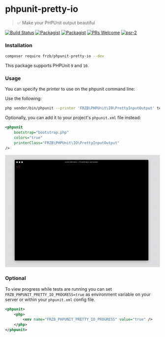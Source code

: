 # phpunit-pretty-io
> ✅ Make your PHPUnit output beautiful

[![Build Status](https://travis-ci.com/sempro/phpunit-pretty-print.svg?branch=master)](https://travis-ci.com/sempro/phpunit-pretty-print)
[![Packagist](https://img.shields.io/packagist/dt/sempro/phpunit-pretty-print.svg)](https://packagist.org/packages/sempro/phpunit-pretty-print)
[![Packagist](https://img.shields.io/packagist/v/sempro/phpunit-pretty-print.svg)](https://packagist.org/packages/sempro/phpunit-pretty-print)
[![PRs Welcome](https://img.shields.io/badge/PRs-welcome-brightgreen.svg)](http://makeapullrequest.com)
[![psr-2](https://img.shields.io/badge/code_style-PSR_2-blue.svg)](http://www.php-fig.org/psr/psr-2/)


### Installation
```bash
composer require frzb/phpunit-pretty-io --dev
```

This package supports PHPUnit `9` and `10`.

### Usage
You can specify the printer to use on the phpunit command line:

Use the following:
```bash
php vendor/bin/phpunit --printer 'FRZB\PHPUnit\IO\PrettyInputOutput' tests/
```

Optionally, you can add it to your project's `phpunit.xml` file instead:

```xml
<phpunit
    bootstrap="bootstrap.php"
    colors="true"
    printerClass="FRZB\PHPUnit\IO\PrettyInputOutput" 
/>
```

![Alt Text](Misc/preview.gif)

### Optional

To view progress while tests are running you can set `FRZB_PHPUNIT_PRETTY_IO_PROGRESS=true` as environment variable on your server or within your `phpunit.xml` config file.
```xml
<phpunit>
    <php>
        <env name="FRZB_PHPUNIT_PRETTY_IO_PROGRESS" value="true" />
    </php>
</phpunit>
```
